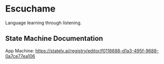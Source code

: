 # Escuchame

Language learning through listening.

## State Machine Documentation

App Machine:
https://stately.ai/registry/editor/f0118688-d1a3-495f-9688-0a7ce77ea106